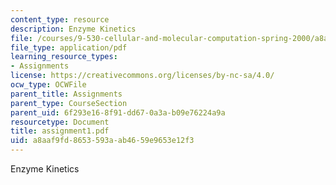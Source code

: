```yaml
---
content_type: resource
description: Enzyme Kinetics
file: /courses/9-530-cellular-and-molecular-computation-spring-2000/a8aaf9fd8653593aab4659e9653e12f3_assignment1.pdf
file_type: application/pdf
learning_resource_types:
- Assignments
license: https://creativecommons.org/licenses/by-nc-sa/4.0/
ocw_type: OCWFile
parent_title: Assignments
parent_type: CourseSection
parent_uid: 6f293e16-8f91-dd67-0a3a-b09e76224a9a
resourcetype: Document
title: assignment1.pdf
uid: a8aaf9fd-8653-593a-ab46-59e9653e12f3
---
```

Enzyme Kinetics